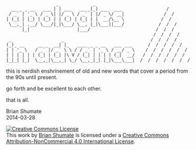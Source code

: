 
                       _             _
      __ _ _ __   ___ | | ___   __ _(_) ___  ___                 /
     / _` | '_ \ / _ \| |/ _ \ / _` | |/ _ \/ __|               /  /
    | (_| | |_) | (_) | | (_) | (_| | |  __/\__ \              /  /
     \__,_| .__/ \___/|_|\___/ \__, |_|\___||___/             /  /  /
          |_|                  |___/                         /  /  /
                                                            /  /  /  /
     _                   _                                 /  /  /  /
    (_)_ __     __ _  __| |_   ____ _ _ __   ___ ___      /  /  /  /  /
    | | '_ \   / _` |/ _` \ \ / / _` | '_ \ / __/ _ \    /  /  /  /  /  /
    | | | | | | (_| | (_| |\ V / (_| | | | | (_|  __/   /  /  /  /  /  /
    |_|_| |_|  \__,_|\__,_| \_/ \__,_|_| |_|\___\___|  /  /  /  /  /  /  /


this is nerdish enshrinement of old and new words that cover a
period from the 90s until present.

go forth and be excellent to each other.

that is all.

Brian Shumate <br>
2014-03-28

<a rel="license" href="http://creativecommons.org/licenses/by-nc/4.0/"><img alt="Creative Commons License" style="border-width:0" src="http://i.creativecommons.org/l/by-nc/4.0/80x15.png" /></a><br />This <span xmlns:dct="http://purl.org/dc/terms/" href="http://purl.org/dc/dcmitype/Text" rel="dct:type">work</span> by <a xmlns:cc="http://creativecommons.org/ns#" href="http://brianshumate.com" property="cc:attributionName" rel="cc:attributionURL">Brian Shumate</a> is licensed under a <a rel="license" href="http://creativecommons.org/licenses/by-nc/4.0/">Creative Commons Attribution-NonCommercial 4.0 International License</a>.
